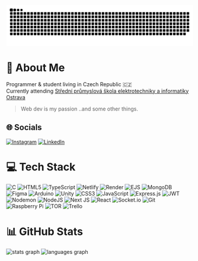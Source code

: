 <div align="center">
  <img alt="snake eating my contribution" src="https://github.com/odczik/odczik/blob/output/github-contribution-grid-snake-dark.svg">
</div>

# 💫 About Me
Programmer & student living in Czech Republic 🇨🇿 <br />
Currently attending [Střední průmyslová škola elektrotechniky a informatiky Ostrava](https://www.spseiostrava.cz/cs/)
> Web dev is my passion ..and some other things.


## 🌐 Socials
[![Instagram](https://img.shields.io/badge/Instagram-%23E4405F.svg?logo=Instagram&logoColor=white)](https://instagram.com/dostal._.ondrej) [![LinkedIn](https://img.shields.io/badge/LinkedIn-%230077B5.svg?logo=linkedin&logoColor=white)](https://linkedin.com/in/ond%C5%99ej-dost%C3%A1l-318813309) 

# 💻 Tech Stack
![C](https://img.shields.io/badge/c-%2300599C.svg?style=for-the-badge&logo=c&logoColor=white) ![HTML5](https://img.shields.io/badge/html5-%23E34F26.svg?style=for-the-badge&logo=html5&logoColor=white) ![TypeScript](https://img.shields.io/badge/typescript-%23007ACC.svg?style=for-the-badge&logo=typescript&logoColor=white) ![Netlify](https://img.shields.io/badge/netlify-%23000000.svg?style=for-the-badge&logo=netlify&logoColor=#00C7B7) ![Render](https://img.shields.io/badge/Render-%46E3B7.svg?style=for-the-badge&logo=render&logoColor=white) ![EJS](https://img.shields.io/badge/ejs-%23B4CA65.svg?style=for-the-badge&logo=ejs&logoColor=black) ![MongoDB](https://img.shields.io/badge/MongoDB-%234ea94b.svg?style=for-the-badge&logo=mongodb&logoColor=white) ![Figma](https://img.shields.io/badge/figma-%23F24E1E.svg?style=for-the-badge&logo=figma&logoColor=white) ![Arduino](https://img.shields.io/badge/-Arduino-00979D?style=for-the-badge&logo=Arduino&logoColor=white) ![Unity](https://img.shields.io/badge/unity-%23000000.svg?style=for-the-badge&logo=unity&logoColor=white) ![CSS3](https://img.shields.io/badge/css3-%231572B6.svg?style=for-the-badge&logo=css3&logoColor=white) ![JavaScript](https://img.shields.io/badge/javascript-%23323330.svg?style=for-the-badge&logo=javascript&logoColor=%23F7DF1E) ![Express.js](https://img.shields.io/badge/express.js-%23404d59.svg?style=for-the-badge&logo=express&logoColor=%2361DAFB) ![JWT](https://img.shields.io/badge/JWT-black?style=for-the-badge&logo=JSON%20web%20tokens) ![Nodemon](https://img.shields.io/badge/NODEMON-%23323330.svg?style=for-the-badge&logo=nodemon&logoColor=%BBDEAD) ![NodeJS](https://img.shields.io/badge/node.js-6DA55F?style=for-the-badge&logo=node.js&logoColor=white) ![Next JS](https://img.shields.io/badge/Next-black?style=for-the-badge&logo=next.js&logoColor=white) ![React](https://img.shields.io/badge/react-%2320232a.svg?style=for-the-badge&logo=react&logoColor=%2361DAFB) ![Socket.io](https://img.shields.io/badge/Socket.io-black?style=for-the-badge&logo=socket.io&badgeColor=010101) ![Git](https://img.shields.io/badge/git-%23F05033.svg?style=for-the-badge&logo=git&logoColor=white) ![Raspberry Pi](https://img.shields.io/badge/-Raspberry_Pi-C51A4A?style=for-the-badge&logo=Raspberry-Pi) ![TOR](https://img.shields.io/badge/tor-%237E4798.svg?style=for-the-badge&logo=tor-project&logoColor=white) ![Trello](https://img.shields.io/badge/Trello-%23026AA7.svg?style=for-the-badge&logo=Trello&logoColor=white)
# 📊 GitHub Stats

<div>
  
  <!--![](https://github-readme-stats.vercel.app/api?username=odczik&theme=dark&hide_border=false&include_all_commits=false&count_private=true)<br/>-->
  <!--![](https://github-readme-streak-stats.herokuapp.com/?user=odczik&theme=dark&hide_border=false)<br/>-->
  <!--![](https://github-readme-stats.vercel.app/api/top-langs/?username=odczik&theme=dark&hide_border=false&include_all_commits=false&count_private=true&layout=compact)-->

  <img src="https://github-readme-stats.vercel.app/api?username=odczik&theme=dark&hide_border=false&include_all_commits=false&count_private=true" height="150" alt="stats graph"  />
  <img src="https://github-readme-stats.vercel.app/api/top-langs/?username=odczik&theme=dark&hide_border=false&include_all_commits=false&count_private=true&layout=compact" height="150" alt="languages graph"  />
  
</div>

<!-- Proudly created with GPRM ( https://gprm.itsvg.in ) -->







<!--<h1 align="center">Web dev is my passion ..and some other things.</h1>

###

<div align="center">
  <img src="https://github-readme-stats.vercel.app/api?hide_title=true&hide_rank=false&show_icons=true&include_all_commits=true&count_private=true&disable_animations=false&theme=react&locale=en&hide_border=false&username=odczik" height="150" alt="stats graph"  />
  <img src="https://github-readme-stats.vercel.app/api/top-langs?locale=en&hide_title=false&layout=compact&card_width=320&langs_count=5&theme=react&hide_border=false&username=odczik" height="150" alt="languages graph"  />
</div>

###

<div align="center">
  <img alt="snake eating my contribution" src="https://github.com/odczik/odczik/blob/output/github-contribution-grid-snake-dark.svg">
</div>

###
-->
